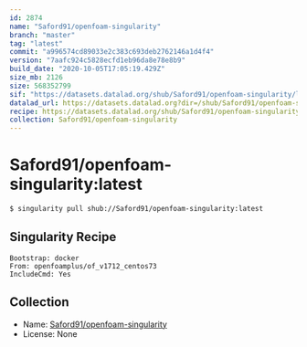 ```yaml
---
id: 2874
name: "Saford91/openfoam-singularity"
branch: "master"
tag: "latest"
commit: "a996574cd89033e2c383c693deb2762146a1d4f4"
version: "7aafc924c5828ecfd1eb96da8e78e8b9"
build_date: "2020-10-05T17:05:19.429Z"
size_mb: 2126
size: 568352799
sif: "https://datasets.datalad.org/shub/Saford91/openfoam-singularity/latest/2020-10-05-a996574c-7aafc924/7aafc924c5828ecfd1eb96da8e78e8b9.simg"
datalad_url: https://datasets.datalad.org?dir=/shub/Saford91/openfoam-singularity/latest/2020-10-05-a996574c-7aafc924/
recipe: https://datasets.datalad.org/shub/Saford91/openfoam-singularity/latest/2020-10-05-a996574c-7aafc924/Singularity
collection: Saford91/openfoam-singularity
---
```


# Saford91/openfoam-singularity:latest

```bash
$ singularity pull shub://Saford91/openfoam-singularity:latest
```

## Singularity Recipe

```singularity
Bootstrap: docker
From: openfoamplus/of_v1712_centos73
IncludeCmd: Yes
```

## Collection

 - Name: [Saford91/openfoam-singularity](https://github.com/Saford91/openfoam-singularity)
 - License: None

